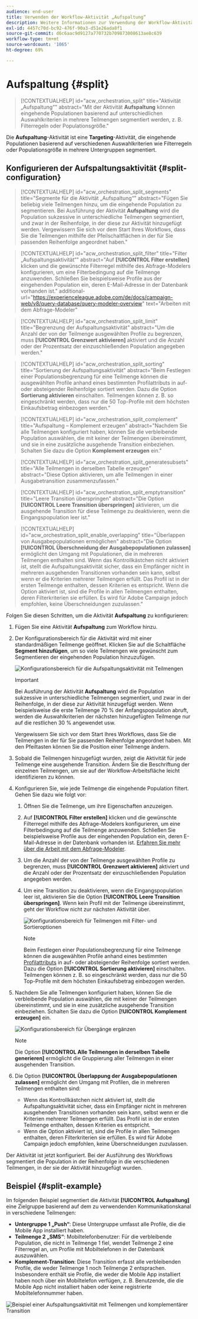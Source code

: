 ```yaml
---
audience: end-user
title: Verwenden der Workflow-Aktivität „Aufspaltung“
description: Weitere Informationen zur Verwendung der Workflow-Aktivität „Aufspaltung“
exl-id: 4457c70d-bc92-476f-90a3-d51e26ada8f1
source-git-commit: d6c6aac9d9127a770732b709873008613ae8c639
workflow-type: tm+mt
source-wordcount: '1065'
ht-degree: 69%

---
```


# Aufspaltung {#split}

>[!CONTEXTUALHELP]
>id="acw_orchestration_split"
>title="Aktivität „Aufspaltung“"
>abstract="Mit der Aktivität **Aufspaltung** können eingehende Populationen basierend auf unterschiedlichen Auswahlkriterien in mehrere Teilmengen segmentiert werden, z. B. Filterregeln oder Populationsgröße."

Die **Aufspaltung**-Aktivität ist eine **Targeting**-Aktivität, die eingehende Populationen basierend auf verschiedenen Auswahlkriterien wie Filterregeln oder Populationsgröße in mehrere Untergruppen segmentiert.

## Konfigurieren der Aufspaltungsaktivität {#split-configuration}

>[!CONTEXTUALHELP]
>id="acw_orchestration_split_segments"
>title="Segmente für die Aktivität „Aufspaltung“"
>abstract="Fügen Sie beliebig viele Teilmengen hinzu, um die eingehende Population zu segmentieren. Bei Ausführung der Aktivität **Aufspaltung** wird die Population sukzessive in unterschiedliche Teilmengen segmentiert, und zwar in der Reihenfolge, in der diese zur Aktivität hinzugefügt werden. Vergewissern Sie sich vor dem Start Ihres Workflows, dass Sie die Teilmengen mithilfe der Pfeilschaltflächen in der für Sie passenden Reihenfolge angeordnet haben."

>[!CONTEXTUALHELP]
>id="acw_orchestration_split_filter"
>title="Filter „Aufspaltungsaktivität“"
>abstract="Auf **[!UICONTROL Filter erstellen]** klicken und die gewünschte Filterregel mithilfe des Abfrage-Modelers konfigurieren, um eine Filterbedingung auf die Teilmenge anzuwenden. Schließen Sie beispielsweise Profile aus der eingehenden Population ein, deren E-Mail-Adresse in der Datenbank vorhanden ist."
>additional-url="https://experienceleague.adobe.com/de/docs/campaign-web/v8/query-database/query-modeler-overview" text="Arbeiten mit dem Abfrage-Modeler"

>[!CONTEXTUALHELP]
>id="acw_orchestration_split_limit"
>title="Begrenzung der Aufspaltungsaktivität"
>abstract="Um die Anzahl der von der Teilmenge ausgewählten Profile zu begrenzen, muss **[!UICONTROL Grenzwert aktivieren]** aktiviert und die Anzahl oder der Prozentsatz der einzuschließenden Population angegeben werden."

>[!CONTEXTUALHELP]
>id="acw_orchestration_split_sorting"
>title="Sortierung der Aufspaltungsaktivität"
>abstract="Beim Festlegen einer Populationsbegrenzung für eine Teilmenge können die ausgewählten Profile anhand eines bestimmten Profilattributs in auf- oder absteigender Reihenfolge sortiert werden. Dazu die Option **Sortierung aktivieren** einschalten. Teilmengen können z. B. so eingeschränkt werden, dass nur die 50 Top-Profile mit dem höchsten Einkaufsbetrag einbezogen werden."

>[!CONTEXTUALHELP]
>id="acw_orchestration_split_complement"
>title="Aufspaltung – Komplement erzeugen"
>abstract="Nachdem Sie alle Teilmengen konfiguriert haben, können Sie die verbleibende Population auswählen, die mit keiner der Teilmengen übereinstimmt, und sie in eine zusätzliche ausgehende Transition einbeziehen. Schalten Sie dazu die Option **Komplement erzeugen** ein."

>[!CONTEXTUALHELP]
>id="acw_orchestration_split_generatesubsets"
>title="Alle Teilmengen in derselben Tabelle erzeugen"
>abstract="Diese Option aktivieren, um alle Teilmengen in einer Ausgabetransition zusammenzufassen."

>[!CONTEXTUALHELP]
>id="acw_orchestration_split_emptytransition"
>title="Leere Transition überspringen"
>abstract="Die Option **[!UICONTROL Leere Transition überspringen]** aktivieren, um die ausgehende Transition für diese Teilmenge zu deaktivieren, wenn die Eingangspopulation leer ist."

>[!CONTEXTUALHELP]
>id="acw_orchestration_split_enable_overlapping"
>title="Überlappen von Ausgabepopulationen ermöglichen"
>abstract="Die Option **[!UICONTROL Überschneidung der Ausgabepopulationen zulassen]** ermöglicht den Umgang mit Populationen, die in mehreren Teilmengen enthalten sind. Wenn das Kontrollkästchen nicht aktiviert ist, stellt die Aufspaltungsaktivität sicher, dass ein Empfänger nicht in mehreren ausgehenden Transitionen vorhanden sein kann, selbst wenn er die Kriterien mehrerer Teilmengen erfüllt. Das Profil ist in der ersten Teilmenge enthalten, dessen Kriterien es entspricht. Wenn die Option aktiviert ist, sind die Profile in allen Teilmengen enthalten, deren Filterkriterien sie erfüllen. Es wird für Adobe Campaign jedoch empfohlen, keine Überschneidungen zuzulassen."

Folgen Sie diesen Schritten, um die Aktivität **Aufspaltung** zu konfigurieren:

1. Fügen Sie eine Aktivität **Aufspaltung** zum Workflow hinzu.

1. Der Konfigurationsbereich für die Aktivität wird mit einer standardmäßigen Teilmenge geöffnet. Klicken Sie auf die Schaltfläche **Segment hinzufügen**, um so viele Teilmengen wie gewünscht zum Segmentieren der eingehenden Population hinzuzufügen.

   ![Konfigurationsbereich für die Aufspaltungsaktivität mit Teilmengen](../assets/workflow-split.png)

   >[!IMPORTANT]
   >
   >Bei Ausführung der Aktivität **Aufspaltung** wird die Population sukzessive in unterschiedliche Teilmengen segmentiert, und zwar in der Reihenfolge, in der diese zur Aktivität hinzugefügt werden. Wenn beispielsweise die erste Teilmenge 70 % der Anfangspopulation abruft, werden die Auswahlkriterien der nächsten hinzugefügten Teilmenge nur auf die restlichen 30 % angewendet usw.
   >
   >Vergewissern Sie sich vor dem Start Ihres Workflows, dass Sie die Teilmengen in der für Sie passenden Reihenfolge angeordnet haben. Mit den Pfeiltasten können Sie die Position einer Teilmenge ändern.

1. Sobald die Teilmengen hinzugefügt wurden, zeigt die Aktivität für jede Teilmenge eine ausgehende Transition. Ändern Sie die Beschriftung der einzelnen Teilmengen, um sie auf der Workflow-Arbeitsfläche leicht identifizieren zu können.

1. Konfigurieren Sie, wie jede Teilmenge die eingehende Population filtert. Gehen Sie dazu wie folgt vor:

   1. Öffnen Sie die Teilmenge, um ihre Eigenschaften anzuzeigen.

   1. Auf **[!UICONTROL Filter erstellen]** klicken und die gewünschte Filterregel mithilfe des Abfrage-Modelers konfigurieren, um eine Filterbedingung auf die Teilmenge anzuwenden. Schließen Sie beispielsweise Profile aus der eingehenden Population ein, deren E-Mail-Adresse in der Datenbank vorhanden ist. [Erfahren Sie mehr über die Arbeit mit dem Abfrage-Modeler](../../query/query-modeler-overview.md).

   1. Um die Anzahl der von der Teilmenge ausgewählten Profile zu begrenzen, muss **[!UICONTROL Grenzwert aktivieren]** aktiviert und die Anzahl oder der Prozentsatz der einzuschließenden Population angegeben werden.

   1. Um eine Transition zu deaktivieren, wenn die Eingangspopulation leer ist, aktivieren Sie die Option **[!UICONTROL Leere Transition überspringen]**. Wenn kein Profil mit der Teilmenge übereinstimmt, geht der Workflow nicht zur nächsten Aktivität über.

      ![Konfigurationsbereich für Teilmengen mit Filter- und Sortieroptionen](../assets/workflow-split-subset.png)

      >[!NOTE]
      >
      >Beim Festlegen einer Populationsbegrenzung für eine Teilmenge können die ausgewählten Profile anhand eines bestimmten [Profilattributs](../../get-started/attributes.md) in auf- oder absteigender Reihenfolge sortiert werden. Dazu die Option **[!UICONTROL Sortierung aktivieren]** einschalten. Teilmengen können z. B. so eingeschränkt werden, dass nur die 50 Top-Profile mit dem höchsten Einkaufsbetrag einbezogen werden.

1. Nachdem Sie alle Teilmengen konfiguriert haben, können Sie die verbleibende Population auswählen, die mit keiner der Teilmengen übereinstimmt, und sie in eine zusätzliche ausgehende Transition einbeziehen. Schalten Sie dazu die Option **[!UICONTROL Komplement erzeugen]** ein.

   ![Konfigurationsbereich für Übergänge ergänzen](../assets/workflow-split-complement.png)

   >[!NOTE]
   >
   >Die Option **[!UICONTROL Alle Teilmengen in derselben Tabelle generieren]** ermöglicht die Gruppierung aller Teilmengen in einer ausgehenden Transition.

1. Die Option **[!UICONTROL Überlappung der Ausgabepopulationen zulassen]** ermöglicht den Umgang mit Profilen, die in mehreren Teilmengen enthalten sind:

   * Wenn das Kontrollkästchen nicht aktiviert ist, stellt die Aufspaltungsaktivität sicher, dass ein Empfänger nicht in mehreren ausgehenden Transitionen vorhanden sein kann, selbst wenn er die Kriterien mehrerer Teilmengen erfüllt. Das Profil ist in der ersten Teilmenge enthalten, dessen Kriterien es entspricht.
   * Wenn die Option aktiviert ist, sind die Profile in allen Teilmengen enthalten, deren Filterkriterien sie erfüllen. Es wird für Adobe Campaign jedoch empfohlen, keine Überschneidungen zuzulassen.

Der Aktivität ist jetzt konfiguriert. Bei der Ausführung des Workflows segmentiert die Population in der Reihenfolge in die verschiedenen Teilmengen, in der sie der Aktivität hinzugefügt wurden.

## Beispiel {#split-example}

Im folgenden Beispiel segmentiert die Aktivität **[!UICONTROL Aufspaltung]** eine Zielgruppe basierend auf dem zu verwendenden Kommunikationskanal in verschiedene Teilmengen:

* **Untergruppe 1 „Push“**: Diese Untergruppe umfasst alle Profile, die die Mobile App installiert haben.
* **Teilmenge 2 „SMS“**: Mobiltelefonbenutzer: Für die verbleibende Population, die nicht in Teilmenge 1 fiel, wendet Teilmenge 2 eine Filterregel an, um Profile mit Mobiltelefonen in der Datenbank auszuwählen.
* **Komplement-Transition**: Diese Transition erfasst alle verbleibenden Profile, die weder Teilmenge 1 noch Teilmenge 2 entsprachen. Insbesondere enthält sie Profile, die weder die Mobile App installiert haben noch über ein Mobiltelefon verfügen, z. B. Benutzende, die die Mobile App nicht installiert haben oder keine registrierte Mobiltelefonnummer haben.

![Beispiel einer Aufspaltungsaktivität mit Teilmengen und komplementärer Transition](../assets/workflow-split-example.png)